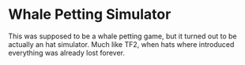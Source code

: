 # Whale Petting Simulator

This was supposed to be a whale petting game, but it turned out to be actually an hat simulator. Much like TF2, when hats where introduced everything was already lost forever.